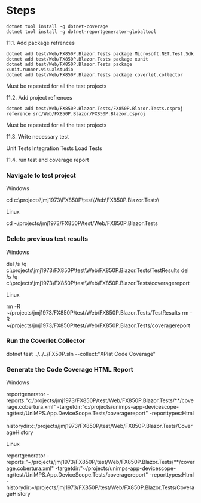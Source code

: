 # Steps

```
dotnet tool install -g dotnet-coverage
dotnet tool install -g dotnet-reportgenerator-globaltool

```   
11.1. Add package refrences

```
dotnet add test/Web/FX850P.Blazor.Tests package Microsoft.NET.Test.Sdk
dotnet add test/Web/FX850P.Blazor.Tests package xunit
dotnet add test/Web/FX850P.Blazor.Tests package xunit.runner.visualstudio
dotnet add test/Web/FX850P.Blazor.Tests package coverlet.collector    

```

Must be repeated for all the test projects

11.2. Add project refrences

```
dotnet add test/Web/FX850P.Blazor.Tests/FX850P.Blazor.Tests.csproj reference src/Web/FX850P.Blazor/FX850P.Blazor.csproj
```

Must be repeated for all the test projects


11.3. Write necessary test

Unit Tests
Integration Tests
Load Tests

11.4. run test and coverage report

### Navigate to test project

Windows

cd c:\projects\jmj1973\FX850P\test\Web\FX850P.Blazor.Tests\

Linux

cd ~/projects/jmj1973/FX850P/test/Web/FX850P.Blazor.Tests


### Delete previous test results

Windows

del /s /q c:\projects\jmj1973\FX850P\test\Web\FX850P.Blazor.Tests\TestResults
del /s /q c:\projects\jmj1973\FX850P\test\Web\FX850P.Blazor.Tests\coveragereport

Linux

rm -R ~/projects/jmj1973/FX850P/test/Web/FX850P.Blazor.Tests/TestResults
rm -R ~/projects/jmj1973/FX850P/test/Web/FX850P.Blazor.Tests/coveragereport

### Run the Coverlet.Collector

dotnet test ../../../FX50P.sln --collect:"XPlat Code Coverage"

### Generate the Code Coverage HTML Report

Windows

reportgenerator -reports:"c:/projects/jmj1973/FX850P/test/Web/FX850P.Blazor.Tests/**/coverage.cobertura.xml" -targetdir:"c:/projects/unimps-app-devicescope-ng/test/UniMPS.App.DeviceScope.Tests/coveragereport" -reporttypes:Html -historydir:c:/projects/jmj1973/FX850P/test/Web/FX850P.Blazor.Tests/CoverageHistory

Linux

reportgenerator -reports:"~/projects/jmj1973/FX850P/test/Web/FX850P.Blazor.Tests/**/coverage.cobertura.xml" -targetdir:"~/projects/unimps-app-devicescope-ng/test/UniMPS.App.DeviceScope.Tests/coveragereport" -reporttypes:Html -historydir:~/projects/jmj1973/FX850P/test/Web/FX850P.Blazor.Tests/CoverageHistory







